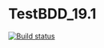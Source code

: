 # TestBDD_19.1
[![Build status](https://ci.appveyor.com/api/projects/status/xi6nvn1vfabwqosu?svg=true)](https://ci.appveyor.com/project/Nimmo89/testbdd-19-1)
